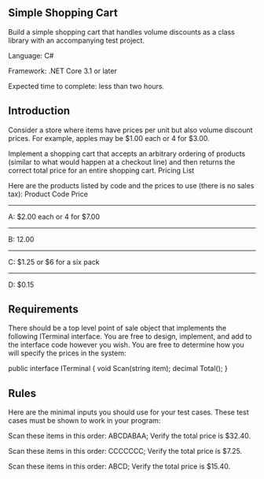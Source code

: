 Simple Shopping Cart
-------------------
Build a simple shopping cart that handles volume discounts as a class library with an accompanying test project.

Language: C#

Framework: .NET Core 3.1 or later

Expected time to complete: less than two hours.

Introduction
------------

Consider a store where items have prices per unit but also volume discount prices. For example, apples may be $1.00 each or 4 for $3.00.

Implement a shopping cart that accepts an arbitrary ordering of products (similar to what would happen at a checkout line) and then returns the correct total price for an entire shopping cart.
Pricing List

Here are the products listed by code and the prices to use (there is no sales tax):
Product Code 	Price
______________________________
A: $2.00 each or 4 for $7.00 
______________________________
B: 12.00                     
______________________________
C: $1.25 or $6 for a six pack 
______________________________
D: $0.15                     

Requirements
------------

There should be a top level point of sale object that implements the following ITerminal interface. You are free to design, implement, and add to the interface code however you wish. You are free to determine how you will specify the prices in the system:

public interface ITerminal
{
    void Scan(string item);
    decimal Total();
}

Rules
-----

Here are the minimal inputs you should use for your test cases. These test cases must be shown to work in your program:

Scan these items in this order: ABCDABAA; Verify the total price is $32.40.

Scan these items in this order: CCCCCCC; Verify the total price is $7.25.

Scan these items in this order: ABCD; Verify the total price is $15.40.
